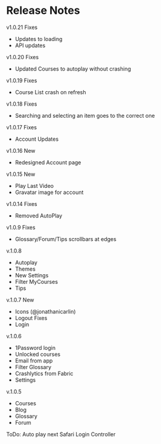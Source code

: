 # Release Notes

v1.0.21
Fixes
- Updates to loading
- API updates

v1.0.20
Fixes
- Updated Courses to autoplay without crashing

v1.0.19
Fixes
- Course List crash on refresh

v1.0.18
Fixes
- Searching and selecting an item goes to the correct one

v1.0.17
Fixes
- Account Updates

v1.0.16
New
- Redesigned Account page

v1.0.15
New
- Play Last Video
- Gravatar image for account

v1.0.14
Fixes
- Removed AutoPlay

v1.0.9
Fixes
- Glossary/Forum/Tips scrollbars at edges

v.1.0.8
- Autoplay
- Themes
- New Settings
- Filter MyCourses
- Tips

v.1.0.7
New
- Icons (@jonathanicarlin)
- Logout
Fixes
- Login

v.1.0.6
- 1Password login
- Unlocked courses
- Email from app
- Filter Glossary
- Crashlytics from Fabric
- Settings

v.1.0.5
- Courses
- Blog
- Glossary
- Forum

ToDo:
Auto play next
Safari Login Controller